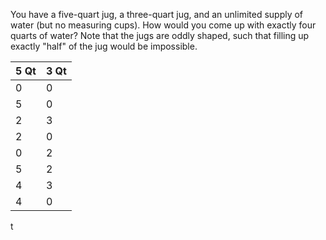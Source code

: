 You have a five-quart jug, a three-quart jug, and an unlimited supply of water (but no measuring cups). 
How would you come up with exactly four quarts of water? 
Note that the jugs are oddly shaped, such that filling up exactly "half" of the jug would be impossible.

| 5 Qt | 3 Qt |
|------|------|
| 0    | 0    |
| 5    | 0    |
| 2    | 3    |
| 2    | 0    |
| 0    | 2    |
| 5    | 2    |
| 4    | 3    |
| 4    | 0    |
t